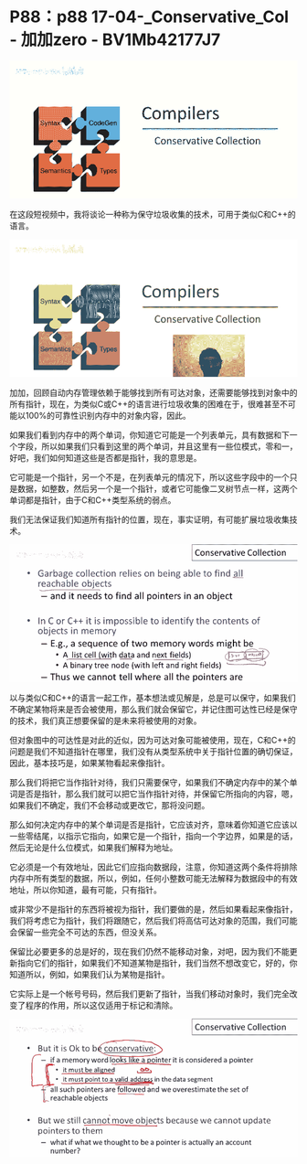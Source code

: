 # P88：p88 17-04-_Conservative_Col - 加加zero - BV1Mb42177J7

![](img/dfc58bdf7705a0146a7500689ffc5c2d_0.png)

在这段短视频中，我将谈论一种称为保守垃圾收集的技术，可用于类似C和C++的语言。

![](img/dfc58bdf7705a0146a7500689ffc5c2d_2.png)

加加，回顾自动内存管理依赖于能够找到所有可达对象，还需要能够找到对象中的所有指针，现在，为类似C或C++的语言进行垃圾收集的困难在于，很难甚至不可能以100%的可靠性识别内存中的对象内容，因此。

如果我们看到内存中的两个单词，你知道它可能是一个列表单元，具有数据和下一个字段，所以如果我们只看到这里的两个单词，并且这里有一些位模式，零和一，好吧，我们如何知道这些是否都是指针，我的意思是。

它可能是一个指针，另一个不是，在列表单元的情况下，所以这些字段中的一个只是数据，如整数，然后另一个是一个指针，或者它可能像二叉树节点一样，这两个单词都是指针，由于C和C++类型系统的弱点。

我们无法保证我们知道所有指针的位置，现在，事实证明，有可能扩展垃圾收集技术。

![](img/dfc58bdf7705a0146a7500689ffc5c2d_4.png)

以与类似C和C++的语言一起工作，基本想法或见解是，总是可以保守，如果我们不确定某物将来是否会被使用，那么我们就会保留它，并记住图可达性已经是保守的技术，我们真正想要保留的是未来将被使用的对象。

但对象图中的可达性是对此的近似，因为可达对象可能被使用，现在，C和C++的问题是我们不知道指针在哪里，我们没有从类型系统中关于指针位置的确切保证，因此，基本技巧是，如果某物看起来像指针。

那么我们将把它当作指针对待，我们只需要保守，如果我们不确定内存中的某个单词是否是指针，那么我们就可以把它当作指针对待，并保留它所指向的内容，嗯，如果我们不确定，我们不会移动或更改它，那将没问题。

那么如何决定内存中的某个单词是否是指针，它应该对齐，意味着你知道它应该以一些零结尾，以指示它指向，如果它是一个指针，指向一个字边界，如果是的话，然后无论是什么位模式，如果我们解释为地址。

它必须是一个有效地址，因此它们应指向数据段，注意，你知道这两个条件将排除内存中所有类型的数据，所以，例如，任何小整数可能无法解释为数据段中的有效地址，所以你知道，最有可能，只有指针。

或非常少不是指针的东西将被视为指针，我们要做的是，然后如果看起来像指针，我们将考虑它为指针，我们将跟随它，然后我们将高估可达对象的范围，我们可能会保留一些完全不可达的东西，但没关系。

保留比必要更多的总是好的，现在我们仍然不能移动对象，对吧，因为我们不能更新指向它们的指针，如果我们不知道某物是指针，我们当然不想改变它，好的，你知道所以，例如，如果我们认为某物是指针。

它实际上是一个帐号号码，然后我们更新了指针，当我们移动对象时，我们完全改变了程序的作用，所以这仅适用于标记和清除。



![](img/dfc58bdf7705a0146a7500689ffc5c2d_6.png)
